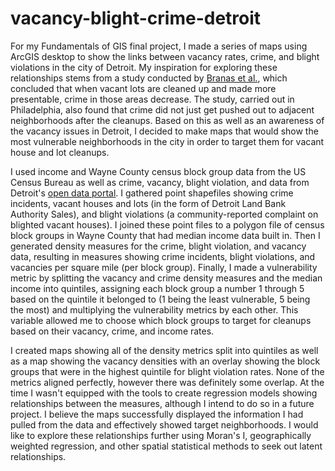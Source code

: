 # vacancy-blight-crime-detroit

For my Fundamentals of GIS final project, I made a series of maps using ArcGIS desktop to show the links between vacancy rates, crime, and blight violations in the city of Detroit. My inspiration for exploring these relationships stems from a study conducted by [Branas et al.](https://www.pnas.org/content/115/12/2946), which concluded that when vacant lots are cleaned up and made more presentable, crime in those areas decrease. The study, carried out in Philadelphia, also found that crime did not just get pushed out to adjacent neighborhoods after the cleanups. Based on this as well as an awareness of the vacancy issues in Detroit, I decided to make maps that would show the most vulnerable neighborhoods in the city in order to target them for vacant house and lot cleanups. 

I used income and Wayne County census block group data from the US Census Bureau as well as crime, vacancy, blight violation, and data from Detroit's [open data portal](https://data.detroitmi.gov/). I gathered point shapefiles showing crime incidents, vacant houses and lots (in the form of Detroit Land Bank Authority Sales), and blight violations (a community-reported complaint on blighted vacant houses). I joined these point files to a polygon file of census block groups in Wayne County that had median income data built in. Then I generated density measures for the crime, blight violation, and vacancy data, resulting in measures showing crime incidents, blight violations, and vacancies per square mile (per block group). Finally, I made a vulnerability metric by splitting the vacancy and crime density measures and the median income into quintiles, assigning each block group a number 1 through 5 based on the quintile it belonged to (1 being the least vulnerable, 5 being the most) and multiplying the vulnerability metrics by each other. This variable allowed me to choose which block groups to target for cleanups based on their vacancy, crime, and income rates. 

I created maps showing all of the density metrics split into quintiles as well as a map showing the vacancy densities with an overlay showing the block groups that were in the highest quintile for blight violation rates. None of the metrics aligned perfectly, however there was definitely some overlap. At the time I wasn't equipped with the tools to create regression models showing relationships between the measures, although I intend to do so in a future project. I believe the maps successfully displayed the information I had pulled from the data and effectively showed target neighborhoods. I would like to explore these relationships further using Moran's I, geographically weighted regression, and other spatial statistical methods to seek out latent relationships. 

